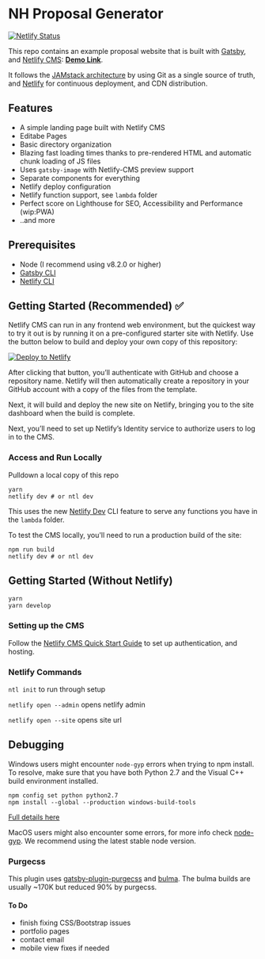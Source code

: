 # NH Proposal Generator

[![Netlify Status](https://api.netlify.com/api/v1/badges/df323891-3174-4904-a1df-d86fbe051f80/deploy-status)](https://app.netlify.com/sites/nh-proposal-gen/deploys)

This repo contains an example proposal website that is built with [Gatsby](https://www.gatsbyjs.org/), and [Netlify CMS](https://www.netlifycms.org): **[Demo Link](https://hungry-saha-c402bb.netlify.app/)**.

It follows the [JAMstack architecture](https://jamstack.org) by using Git as a single source of truth, and [Netlify](https://www.netlify.com) for continuous deployment, and CDN distribution.

## Features

- A simple landing page built with Netlify CMS
- Editabe Pages
- Basic directory organization
- Blazing fast loading times thanks to pre-rendered HTML and automatic chunk loading of JS files
- Uses `gatsby-image` with Netlify-CMS preview support
- Separate components for everything
- Netlify deploy configuration
- Netlify function support, see `lambda` folder
- Perfect score on Lighthouse for SEO, Accessibility and Performance (wip:PWA)
- ..and more

## Prerequisites

- Node (I recommend using v8.2.0 or higher)
- [Gatsby CLI](https://www.gatsbyjs.org/docs/)
- [Netlify CLI](https://github.com/netlify/cli)

## Getting Started (Recommended) ✅

Netlify CMS can run in any frontend web environment, but the quickest way to try it out is by running it on a pre-configured starter site with Netlify. Use the button below to build and deploy your own copy of this repository:

<a href="https://app.netlify.com/start/deploy?repository=https://github.com/northhighland/proposal-gen&amp;stack=cms"><img src="https://www.netlify.com/img/deploy/button.svg" alt="Deploy to Netlify"></a>

After clicking that button, you’ll authenticate with GitHub and choose a repository name. Netlify will then automatically create a repository in your GitHub account with a copy of the files from the template.

Next, it will build and deploy the new site on Netlify, bringing you to the site dashboard when the build is complete.

Next, you’ll need to set up Netlify’s Identity service to authorize users to log in to the CMS.

### Access and Run Locally

Pulldown a local copy of this repo

```terminal
yarn
netlify dev # or ntl dev
```

This uses the new [Netlify Dev](https://www.netlify.com/products/dev/?utm_source=blog&utm_medium=netlifycms&utm_campaign=devex) CLI feature to serve any functions you have in the `lambda` folder.

To test the CMS locally, you'll need to run a production build of the site:

```terminal
npm run build
netlify dev # or ntl dev
```

## Getting Started (Without Netlify)

```terminal
yarn
yarn develop
```

### Setting up the CMS

Follow the [Netlify CMS Quick Start Guide](https://www.netlifycms.org/docs/quick-start/#authentication) to set up authentication, and hosting.

### Netlify Commands

`ntl init` to run through setup

`netlify open --admin` opens netlify admin

`netlify open --site` opens site url

## Debugging

Windows users might encounter `node-gyp` errors when trying to npm install.
To resolve, make sure that you have both Python 2.7 and the Visual C++ build environment installed.

```terminal
npm config set python python2.7
npm install --global --production windows-build-tools
```

[Full details here](https://www.npmjs.com/package/node-gyp 'NPM node-gyp page')

MacOS users might also encounter some errors, for more info check [node-gyp](https://github.com/nodejs/node-gyp). We recommend using the latest stable node version.

### Purgecss

This plugin uses [gatsby-plugin-purgecss](https://www.gatsbyjs.org/packages/gatsby-plugin-purgecss/) and [bulma](https://bulma.io/). The bulma builds are usually ~170K but reduced 90% by purgecss.

#### To Do

- finish fixing CSS/Bootstrap issues
- portfolio pages
- contact email
- mobile view fixes if needed
